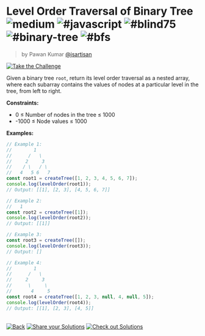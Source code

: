 <!--info-header-start--><h1>Level Order Traversal of Binary Tree <img src="https://img.shields.io/badge/-medium-d9901a" alt="medium"/> <img src="https://img.shields.io/badge/-%23javascript-999" alt="#javascript"/> <img src="https://img.shields.io/badge/-%23blind75-999" alt="#blind75"/> <img src="https://img.shields.io/badge/-%23binary--tree-999" alt="#binary-tree"/> <img src="https://img.shields.io/badge/-%23bfs-999" alt="#bfs"/></h1><blockquote><p>by Pawan Kumar <a href="https://github.com/jsartisan" target="_blank">@jsartisan</a></p></blockquote><p><a href="https://frontend-challenges.com/challenges/245-level-order-traversal-of-binary-tree" target="_blank"><img src="https://img.shields.io/badge/-Take%20the%20Challenge-0d99ff?logo=javascript&logoColor=white" alt="Take the Challenge"/></a> </p><!--info-header-end-->

Given a binary tree `root`, return its level order traversal as a nested array, where each subarray contains the values of nodes at a particular level in the tree, from left to right.

**Constraints:**

- 0 ≤ Number of nodes in the tree ≤ 1000
- -1000 ≤ Node values ≤ 1000

**Examples:**

```typescript
// Example 1:
//        1
//      /   \
//     2     3
//    / \   / \
//   4   5 6   7
const root1 = createTree([1, 2, 3, 4, 5, 6, 7]);
console.log(levelOrder(root1));
// Output: [[1], [2, 3], [4, 5, 6, 7]]

// Example 2:
//   1
const root2 = createTree([1]);
console.log(levelOrder(root2));
// Output: [[1]]

// Example 3:
const root3 = createTree([]);
console.log(levelOrder(root3));
// Output: []

// Example 4:
//        1
//      /   \
//     2     3
//      \     \
//       4     5
const root4 = createTree([1, 2, 3, null, 4, null, 5]);
console.log(levelOrder(root4));
// Output: [[1], [2, 3], [4, 5]]
```

<!--info-footer-start--><br><a href="../../README.md" target="_blank"><img src="https://img.shields.io/badge/-Back-grey" alt="Back"/></a> <a href="https://github.com/jsartisan/frontend-challenges/issues/new?template=answer.md&labels=answer,245,undefined&title=245%20-%20Level%20Order%20Traversal%20of%20Binary%20Tree%20-%20undefined&body=" target="_blank"><img src="https://img.shields.io/badge/-Share%20your%20Solutions-teal" alt="Share your Solutions"/></a> <a href="https://github.com/jsartisan/frontend-challenges/issues?q=label%3A245+label%3Aanswer+sort%3Areactions-%2B1-desc" target="_blank"><img src="https://img.shields.io/badge/-Check%20out%20Solutions-de5a77?logo=awesome-lists&logoColor=white" alt="Check out Solutions"/></a> <!--info-footer-end-->
